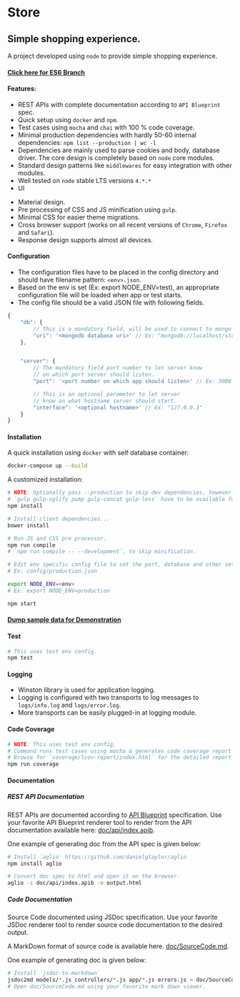 Store
===

Simple shopping experience.
------

A project developed using `node` to provide simple shopping experience.

#### [Click here for ES6 Branch](https://github.com/royalpinto/store/tree/ES6)

#### Features:
 * REST APIs with complete documentation according to `API Blueprint` spec.
 * Quick setup using `docker` and `npm`.
 * Test cases using `mocha` and `chai` with 100 % code coverage.
 * Minimal production dependencies with hardly 50-60 internal dependencies: `npm list --production | wc -l`
 * Dependencies are mainly used to parse cookies and body, database driver. The core design is completely based on `node` core modules.
 * Standard design patterns like `middlewares` for easy integration with other modules.
 * Well tested on `node` stable LTS versions `4.*.*`
 * UI
  - Material design.
  - Pre processing of CSS and JS minification using `gulp`.
  - Minimal CSS for easier theme migrations.
  - Cross browser support (works on all recent versions of `Chrome`, `Firefox` and `Safari`).
  - Response design supports almost all devices.

#### Configuration
 * The configuration files have to be placed in the config directory and should have filename pattern: `<env>.json`.
 * Based on the env is set (Ex: export NODE_ENV=test), an appropriate configuration file will be loaded when app or test starts.
 * The config file should be a valid JSON file with following fields.

```js
{
    "db": {
        // This is a mandatory field, will be used to connect to mongo db server.
        "uri": '<mongodb database uri>' // Ex: "mongodb://localhost/store"
    },


    "server": {
        // The mandatory field port number to let server know
        // on which port server should listen.
        "port": '<port number on which app should listen>' // Ex: 3000

        // This is an optional parameter to let server
        // know on what hostname server should start.
        "interface": '<optional hostname>' // Ex: "127.0.0.1"
    }
}
```


#### Installation

A quick installation using `docker` with self database container:

``` bash
docker-compose up --build
```

A customized installation:
```bash
# NOTE: Optionally pass --production to skip dev dependencies, however packages
# `gulp gulp-uglify pump gulp-concat gulp-less` have to be available for minification on production.
npm install

# Install client dependencies...
bower install

# Run JS and CSS pre processor.
npm run compile
# `npm run compile -- --development`, to skip minification.

# Edit env specific config file to set the port, database and other settings.
# Ex: config/production.json

export NODE_ENV=<env>
# Ex: export NODE_ENV=production

npm start
```

#### [Dump sample data for Demonstration](https://github.com/royalpinto/store/tree/dev/demo)

#### Test
```bash
# This uses test env config.
npm test
```

#### Logging
 * Winston library is used for application logging.
 * Logging is configured with two transports to log messages to `logs/info.log` and `logs/error.log`.
 * More transports can be easily plugged-in at logging module.

#### Code Coverage

```bash
# NOTE: This uses test env config.
# Command runs test cases using mocha & generates code coverage report using istanbul.
# Browse for `coverage/lcov-report/index.html` for the detailed report upon completion.
npm run coverage
```


#### Documentation

##### REST API Documentation
REST APIs are documented according to [API Blueprint](https://apiblueprint.org/) specification. Use your favorite API Blueprint renderer tool to render from the API documentation available here: [doc/api/index.apib](https://github.com/royalpinto/store/blob/dev/doc/api/index.apib).

One example of generating doc from the API spec is given below:
```bash
# Install `aglio` https://github.com/danielgtaylor/aglio
npm install aglio

# Convert doc spec to html and open it on the browser.
aglio -i doc/api/index.apib -o output.html
```

##### Code Documentation
Source Code documented using JSDoc specification. Use your favorite JSDoc renderer tool to render source code documentation to the desired output.

A MarkDown format of source code is available here.
[doc/SourceCode.md](https://github.com/royalpinto/store/blob/dev/doc/SourceCode.md).

One example of generating doc is given below:
```bash
# Install `jsdoc-to-markdown`
jsdoc2md models/*.js controllers/*.js app/*.js errors.js > doc/SourceCode.md
# Open doc/SourceCode.md using your favorite mark down viewer.
```

